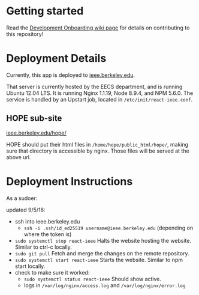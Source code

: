 # Getting started

Read the [Development Onboarding wiki page](https://github.com/IEEEBerkeley/react-ieee/wiki/Development-Onboarding) for details on contributing to this repository!

# Deployment Details

Currently, this app is deployed to
[ieee.berkeley.edu](https://ieee.berkeley.edu).

That server is currently hosted by the EECS department, and is running Ubuntu
12.04 LTS. It is running Nginx 1.1.19, Node 8.9.4, and NPM 5.6.0. The service
is handled by an Upstart job, located in `/etc/init/react-ieee.conf`.

## HOPE sub-site

[ieee.berkeley.edu/hope/](ieee.berkeley.edu/hope/)

HOPE should put their html files in `/home/hope/public_html/hope/`, making sure
that directory is accessible by nginx. Those files will be served at the above
url.

# Deployment Instructions

As a sudoer:

updated 9/5/18:
- ssh into ieee.berkeley.edu
    - `ssh -i .ssh/id_ed25519 username@ieee.berkeley.edu` (depending on where the token is)
- `sudo systemctl stop react-ieee` Halts the website hosting the website. Similar to ctrl-c locally.
- `sudo git pull` Fetch and merge the changes on the remote repository.
- `sudo systemctl start react-ieee` Starts the website. Similar to npm start locally.
- check to make sure it worked:
    -  `sudo systemctl status react-ieee` Should show active.
    -  logs in `/var/log/nginx/access.log` and `/var/log/nginx/error.log`

